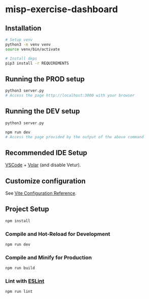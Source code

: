 # misp-exercise-dashboard

## Installation
```bash
# Setup venv
python3 -m venv venv
source venv/bin/activate

# Install deps
pip3 install -r REQUIREMENTS
```

## Running the PROD setup
```bash
python3 server.py
# Access the page http://localhost:3000 with your browser
```


## Running the DEV setup
```bash
python3 server.py
```
```bash
npm run dev
# Access the page provided by the output of the above command
```

## Recommended IDE Setup

[VSCode](https://code.visualstudio.com/) + [Volar](https://marketplace.visualstudio.com/items?itemName=Vue.volar) (and disable Vetur).

## Customize configuration

See [Vite Configuration Reference](https://vitejs.dev/config/).

## Project Setup

```sh
npm install
```

### Compile and Hot-Reload for Development

```sh
npm run dev
```

### Compile and Minify for Production

```sh
npm run build
```

### Lint with [ESLint](https://eslint.org/)

```sh
npm run lint
```
